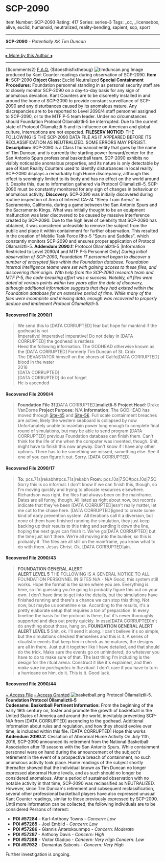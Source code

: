 # SCP-2090
Item Number: SCP-2090
Rating: 417
Series: series-3
Tags: _cc, _licensebox, alive, euclid, humanoid, neutralized, reality-bending, sapient, scp, sport

---

**SCP-2090** \- _Potentially XK Tim Duncan_
* * *
[▸ More by this Author ◂](http://www.scp-wiki.net/djkaktus)
* * *
{$comments2}
[F.A.Q.](https://scp-wiki.wikidot.com/component:info-ayers)
{$doesthisfixthebug}
![timduncan.png](https://scp-wiki.wdfiles.com/local--files/scp-2090/timduncan.png)
Image produced by Kant Counter readings during observation of SCP-2090.
**Item #:** SCP-2090
**Object Class:** Euclid Neutralized
**Special Containment Procedures:** Foundation personnel standing in as personal security staff are to closely monitor SCP-2090 on a day-to-day basis for any sign of anomalous deviation. Kant Counters are to be discreetly installed in and around the home of SCP-2090 to provide constant surveillance of SCP-2090 and any disturbances caused by its anomalous nature. Any discrepancies are to be reported to Level 2090/4 staff personnel assigned to SCP-2090, or to the MTF Ρ-5 team leader.
Under no circumstances should Foundation Protocol Ōllamaliztli-5 be interrupted. Due to the current state of Protocol Ōllamaliztli-5 and its influence on American and global culture, interruptions are not expected.
**FILESERV NOTICE:** THE FOLLOWING IS THE SCP-2090 DATA FILE AS IT APPEARED BEFORE ITS RECLASSIFICATION AS NEUTRALIZED. SOME ERRORS MAY PERSIST.
**Description:** SCP-2090 is a Class I humanoid entity that goes by the name of Tim Duncan, and is currently the starting power forward/center for the San Antonio Spurs professional basketball team. SCP-2090 exhibits no visibly noticeable anomalous properties, and its nature is only detectable by use of Kant Reality Counters used to identify disturbances in local reality. SCP-2090 displays a remarkably high Hume discrepancy, although this effect is seemingly limited to its body and has no effect on the world around it. Despite this, due to information gathered via Protocol Ōllamaliztli-5, SCP-2090 must be constantly monitored for any sign of changes in behaviour or anomalous activity.
**Discovery:** SCP-2090 was initially discovered during routine inspection of Area of Interest CA-74 "Sleep Train Arena" in Sacramento, California, during a game between the San Antonio Spurs and the Sacramento Kings. What was initially thought to be an equipment malfunction was later discovered to be caused by massive interference created by SCP-2090. Due to the high level of celebrity that SCP-2090 has obtained, it was considered unfeasible to remove the subject from the public and place it within containment for further observation. This resulted in the creation of Mobile Task Force Rho-5 "Spurs and Saddles", which constantly monitors SCP-2090 and ensures proper application of Protocol Ōllamaliztli-5.
**Addendum 2090.1:** Protocol Ōllamaliztli-5 [Information Restricted to Level 2090/4 and MTF Ρ-5 Personnel Only]
_During initial observation of SCP-2090, Foundation IT personnel began to discover a number of encrypted files within the Foundation database. Foundation Internal Intelligence teams were set with gaining access to these files, and discovering their origin. With help from the SCP-2090 research team and MTF Ρ-5, the code-breaking effort was a success. Notably, all files were dated at various points within two years after the date of discovery, although additional information suggests that they had existed within the Foundation database for an extensive period of time. While many of the files were incomplete and missing data, enough was recovered to properly deduce and implement Protocol Ōllamaliztli-5._
#### **Recovered File 2090/1**
> We send this to [DATA CORRUPTED] fear but hope for mankind if the godhead is not  
>  Imperative! Imperative! Imperative! Do not delay in [DATA CORRUPTED] the godhead is restless  
>  Heed the following information.
> The GODHEAD otherwise known as the [DATA CORRUPTED] Formerly Tim Duncan of St. Croix  
>  The DEVASTATOR himself on the shores of Califo[DATA CORRUPTED] blood in the water  
>  2016  
>  [DATA CORRUPTED]  
>  [DATA CORRUPTED] do not forget  
>  He is ascended
#### **Recovered File 2090/4**
> **Foundation File 31**[DATA CORRUPTED]**maliztli-5**
> **Project Head:** Drake VanDorne
> **Project Purpose:** N/A
> **Information:** The GODHEAD has moved through [Site-45](/secure-facility-dossier-research-site-45) and [Site-56](/scp-3030). Full scale containment breaches are active, likely the western seaboard is collapsed by now.
> Unfortunately unable to maintain power long enough to complete final round of simulations, but may be able to send program [DATA CORRUPTED] previous Foundation database can finish them.
> Can't think for the life of me when the computer was invented, though. Shit, might have to finish this now anyway. Don't know if I have any other options.
> There has to be something we missed, something else. See if one of you can figure it out. Sorry.
> [DATA CORRUPTED]
#### **Recovered File 2090/17**
> **To:** pcs.71s|rekabh#pcs.71s|rekabh
> **From:** pcs.10s|7.5O#pcs.10s|7.5O
> Sorry this is so informal. I don't know if we can finish this, though, so I'm moving quickly and trying to allocate resources elsewhere. Richardson was right, the files had always been on the mainframe. Dates are all funny, though. All listed as right about now, but records indicate that they've been [DATA CORRUPTED]esn't really matter, let me cut to the chase here.
> [DATA CORRUPTED]igned to create some kind of early prevention system. All iterations call it a diversion, but none of them have finished running the simulation, they just keep backing up their results to this thing and sending it down the line, hoping the next guys can finish it. We've go[DATA CORRUPTED] but the time just isn't there.
> We're all moving into the bunker, so this is probably it. The files are all still on the mainframe, you know what to do with them. Jesus Christ. Ok.
> [DATA CORRUPTED]ain.
#### **Recovered File 2090/43**
> **FOUNDATION GENERAL ALERT**  
>  **ALERT LEVEL 5**
> THE FOLLOWING IS A GENERAL NOTICE TO ALL FOUNDATION PERSONNEL IN SITES N/A - N/A
> Good, this system still works. Hope the format is the same where you are.
> Everything is here, so I'm guessing you're going to probably figure this out on your own. I don't have time to get into the details, but the simulations have finished running and there's a chance we can stop this thing. Not now, but maybe us sometime else.
> According to the results, it's a pretty elaborate setup that requires a ton of preparation. In every timeline the basis for the protocol is there, but it's never thoroughly supported and dies out pretty quickly. In esse[DATA CORRUPTED]n't do anything about those, hang on.
> **FOUNDATION GENERAL ALERT**  
>  **ALERT LEVEL 5**
> Shit, ok. I'll send it along. I can't believe it's so simple, but the simulations checked themselves and this is it. A series of ritualistic events that keep him in check as he matures, the designs are all in there. Just put it together like I have detailed, and that should do the trick. Make sure the events go on unhindered, do whatever you have to do to make sure of that.
> The last thing I'm including is the design for the ritual arena. Construct it like it's explained, and then _make sure he participates in the ritual_. I don't care if you have to turn a hurricane on him, do it.
> This is it. Good luck.
#### **Recovered File 2090/44**
[\+ Access File](javascript:;)
[\- Access Granted](javascript:;)
![basketball.png](https://scp-wiki.wdfiles.com/local--files/scp-2090/basketball.png)
Protocol Ōllamaliztli-5.
**Foundation Protocol Ōllamaliztli-5**  
**Codename: Basketball**
**Pertinent Information:** From the beginning of the early 19th century on, foster and promote the growth of basketball in the United States of America and around the world, inevitably preventing SCP-N/A from [DATA CORRUPTED] ascending to the godhead. Additional information about rules and regulation, and how they should evolve over time, is included within this file.
[DATA CORRUPTED]
Hope this works
**Addendum 2090.2:** Cessation of Abnormal Hume Activity
On July 11th, 2016, SCP-2090 announced its retirement from the National Basketball Association after 19 seasons with the San Antonio Spurs. While containment personnel were on hand during the announcement of the subject's retirement in the event of a prospective breach of containment, no such anomalous activity took place. Hume readings of the subject shortly thereafter showed that the individual known as Tim Duncan no longer expressed abnormal Hume levels, and as such should no longer be considered anomalous. After a period of sustained observation with no notable activity in that time, SCP-2090 was reclassified as NEUTRALIZED.
However, since Tim Duncan's retirement and subsequent reclassification, several other professional basketball players have also expressed unusual Kant Counter readings, similar to those previously expressed by SCP-2090. Until more information can be collected, the following individuals are to be considered Persons of Interest:
  * **POI #57284** \- Karl-Anthony Towns - _Concern: Low_
  * **POI #57285** \- Joel Embiid - _Concern: Low_
  * **POI #57286** \- Giannis Antetokounmpo - _Concern: Moderate_
  * **POI #57287** \- Anthony Davis - _Concern: High_
  * **POI #57288** \- Victor Oladipo - _Concern: Very High_ _Concern: Low_
  * **POI #57932** \- Domantas Sabonis - _Concern: Very High_

Further investigation is ongoing.